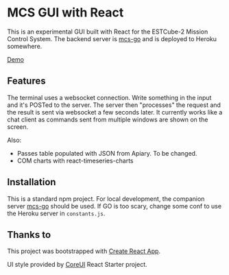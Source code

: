 # MCS GUI with React
This is an experimental GUI built with React for the ESTCube-2 Mission Control System. The backend server is [mcs-go](https://github.com/TKasekamp/mcs-go) and is deployed to Heroku somewhere.

[Demo](https://tkasekamp.github.io/mcs-gui-react)
## Features
The terminal uses a websocket connection. Write something in the input and it's POSTed to the server. The server then "processes" the request and the result is sent via websocket a few seconds later. It currently works like a chat client as commands sent from multiple windows are shown on the screen.

Also:
* Passes table populated with JSON from Apiary. To be changed.
* COM charts with react-timeseries-charts

## Installation
This is a standard npm project. For local development, the companion server [mcs-go](https://github.com/TKasekamp/mcs-go) should be used. If GO is too scary, change some conf to use the Heroku server in `constants.js`.
## Thanks to
This project was bootstrapped with [Create React App](https://github.com/facebookincubator/create-react-app).

UI style provided by [CoreUI](http://coreui.io) React Starter project.
